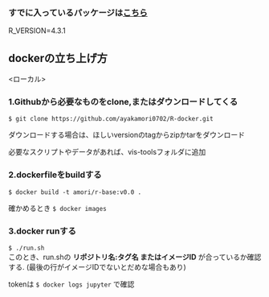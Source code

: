 ### すでに入っているパッケージは[こちら](https://hub.docker.com/layers/library/r-base/4.3.1/images/sha256-06979524919e444f50cf01c8e37403a90c7d06daf988c206c3236049f75fe3bd?context=explore)
R_VERSION=4.3.1

## dockerの立ち上げ方  
<ローカル>
### **1.Githubから必要なものをclone,またはダウンロードしてくる** 
```$ git clone https://github.com/ayakamori0702/R-docker.git``` 

ダウンロードする場合は、ほしいversionのtagからzipかtarをダウンロード

必要なスクリプトやデータがあれば、vis-toolsフォルダに追加
### **2.dockerfileをbuildする**  
```$ docker build -t amori/r-base:v0.0 .```  

確かめるとき
```$ docker images```

### **3.docker runする**  
```$ ./run.sh```  
このとき、run.shの **リポジトリ名:タグ名 またはイメージID** が合っているか確認する.
(最後の行がイメージIDでないとだめな場合もあり)

tokenは
```$ docker logs jupyter``` 
で確認
